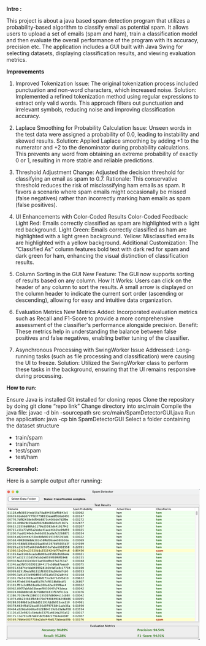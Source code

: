 **Intro :**

This project is about a java based spam detection program that utilizes a probability-based algorithm to classify email as potential spam. It allows users to upload a set of emails (spam and ham), train a classification model and then evaluate the overall performance of the program with its accuracy, precision etc. The application includes a GUI built with Java Swing for selecting datasets, displaying classification results, and viewing evaluation metrics.


**Improvements**
1. Improved Tokenization
Issue:
  	The original tokenization process included punctuation and non-word characters, which increased noise.
Solution:
  Implemented a refined tokenization method using regular expressions to extract only valid words. This approach filters out punctuation and irrelevant symbols, reducing noise and improving classification accuracy.
3. Laplace Smoothing for Probability Calculation
Issue:
   Unseen words in the test data were assigned a probability of 0.0, leading to instability and skewed results.
Solution:
Applied Laplace smoothing by adding +1 to the numerator and +2 to the denominator during probability  calculations. This prevents any word from obtaining an extreme probability of exactly 0 or 1, resulting in more stable and reliable predictions.
5. Threshold Adjustment
Change:
   	Adjusted the decision threshold for classifying an email as spam to 0.7.
Rationale:
 	 This conservative threshold reduces the risk of misclassifying ham emails as spam. It favors a scenario where spam emails might occasionally be missed (false negatives) rather than incorrectly marking ham emails as spam (false positives).
6. UI Enhancements with Color-Coded Results
Color-Coded Feedback:
Light Red: Emails correctly classified as spam are highlighted with a light red background.
Light Green: Emails correctly classified as ham are highlighted with a light green background.
Yellow: Misclassified emails are highlighted with a yellow background.
Additional Customization:
  The "Classified As" column features bold text with dark red for spam and dark green for ham, enhancing the visual distinction of classification results.
7. Column Sorting in the GUI
New Feature:
   The GUI now supports sorting of results based on any column.
How It Works:
Users can click on the header of any column to sort the results. A small arrow is displayed on the column header to indicate the current sort order (ascending or descending), allowing for easy and intuitive data organization.


8. Evaluation Metrics
New Metrics Added:
  Incorporated evaluation metrics such as Recall and F1-Score to provide a more comprehensive assessment of the classifier's performance alongside precision.
Benefit:
  These metrics help in understanding the balance between false positives and false negatives, enabling better tuning of the classifier.
9. Asynchronous Processing with SwingWorker
Issue Addressed:
  Long-running tasks (such as file processing and classification) were causing the UI to freeze.
Solution:
   Utilized the SwingWorker class to perform these tasks in the background, ensuring that the UI remains responsive during processing.

**How to run:**

Ensure Java is installed 
Git installed for cloning repos
Clone the repository by doing git clone “repo link”
Change directory into src/main
Compile the java file: javac -d bin -sourcepath src src/main/SpamDetectorGUI.java
Run the application: java -cp bin SpamDetectorGUI
Select a folder containing the dataset structure
- train/spam
- train/ham
- test/spam
- test/ham



**Screenshot:**

Here is a sample output after running:

  <img src="image_720.png" alt="Improved GUI">
</div>
